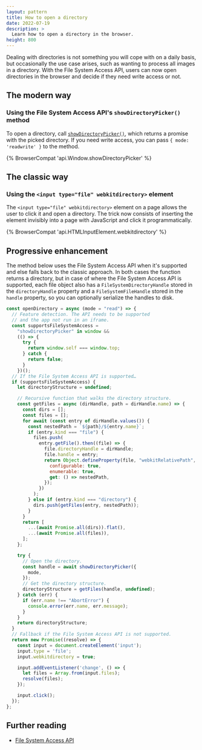 ```yaml
---
layout: pattern
title: How to open a directory
date: 2022-07-19
description: >
  Learn how to open a directory in the browser.
height: 800
---
```


Dealing with directories is not something you will cope with on a daily basis,
but occasionally the use case arises, such as wanting to process all images in a directory.
With the File System Access API, users can now open directories in the browser
and decide if they need write access or not.

## The modern way

### Using the File System Access API's `showDirectoryPicker()` method

To open a directory, call
[`showDirectoryPicker()`](https://developer.mozilla.org/docs/Web/API/Window/showDirectoryPicker),
which returns a promise with the picked directory. If you need write access, you can pass `{ mode: 'readwrite' }` to the method.

{% BrowserCompat 'api.Window.showDirectoryPicker' %}

## The classic way

### Using the `<input type="file" webkitdirectory>` element

The `<input type="file" webkitdirectory>` element on a page allows the user to click it and open
a directory. The trick now consists of inserting the element invisibly into a page with JavaScript and click it programmatically.

{% BrowserCompat 'api.HTMLInputElement.webkitdirectory' %}

## Progressive enhancement

The method below uses the File System Access API when it's supported
and else falls back to the classic approach. In both cases the function
returns a directory, but in case of where the File System Access API
is supported, each file object also has a `FileSystemDirectoryHandle` stored in
the `directoryHandle` property and a `FileSystemFileHandle` stored in the `handle` property,
so you can optionally serialize the handles to disk.

```js
const openDirectory = async (mode = "read") => {
  // Feature detection. The API needs to be supported
  // and the app not run in an iframe.
  const supportsFileSystemAccess =
    "showDirectoryPicker" in window &&
    (() => {
      try {
        return window.self === window.top;
      } catch {
        return false;
      }
    })();
  // If the File System Access API is supported…
  if (supportsFileSystemAccess) {
    let directoryStructure = undefined;

    // Recursive function that walks the directory structure.
    const getFiles = async (dirHandle, path = dirHandle.name) => {
      const dirs = [];
      const files = [];
      for await (const entry of dirHandle.values()) {
        const nestedPath = `${path}/${entry.name}`;
        if (entry.kind === "file") {
          files.push(
            entry.getFile().then((file) => {
              file.directoryHandle = dirHandle;
              file.handle = entry;
              return Object.defineProperty(file, "webkitRelativePath", {
                configurable: true,
                enumerable: true,
                get: () => nestedPath,
              });
            })
          );
        } else if (entry.kind === "directory") {
          dirs.push(getFiles(entry, nestedPath));
        }
      }
      return [
        ...(await Promise.all(dirs)).flat(),
        ...(await Promise.all(files)),
      ];
    };

    try {
      // Open the directory.
      const handle = await showDirectoryPicker({
        mode,
      });
      // Get the directory structure.
      directoryStructure = getFiles(handle, undefined);
    } catch (err) {
      if (err.name !== "AbortError") {
        console.error(err.name, err.message);
      }
    }
    return directoryStructure;
  }
  // Fallback if the File System Access API is not supported.
  return new Promise((resolve) => {
    const input = document.createElement('input');
    input.type = 'file';
    input.webkitdirectory = true;

    input.addEventListener('change', () => {
      let files = Array.from(input.files);
      resolve(files);
    });

    input.click();
  });
};
```

## Further reading

- [File System Access API](/file-system-access/)
